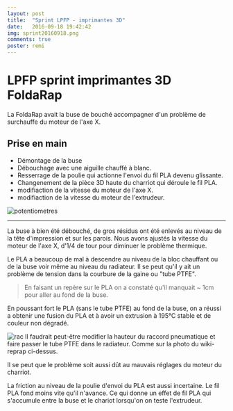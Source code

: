 ```yaml
---
layout: post
title:  "Sprint LPFP - imprimantes 3D"
date:   2016-09-18 19:42:42
img: sprint20160918.png
comments: true
poster: remi
---
```


# LPFP sprint imprimantes 3D FoldaRap
La FoldaRap avait la buse de bouché accompagner d'un problème de surchauffe du moteur de l'axe X.

## Prise en main

* Démontage de la buse
* Débouchage avec une aiguille chauffé à blanc.
* Resserrage de la poulie qui actionne l'envoi du fil PLA devenu glissante.
* Changenement de la pièce 3D haute du charriot qui déroule le fil PLA.
* modifiaction de la vitesse du moteur de l'axe X.
* modifiaction de la vitesse du moteur de l'extrudeur.

![potentiometres](http://reprap.org/mediawiki/images/thumb/e/e9/Potentiometers_FoldaRap2-5_2.jpg/400px-Potentiometers_FoldaRap2-5_2.jpg)

---

La buse à bien été débouché, de gros résidus ont été enlevés au niveau de la tête d'impression et sur les parois.
Nous avons ajustés la vitesse du moteur de l'axe X, d'1/4 de tour pour diminuer le problème thermique.

Le PLA a beaucoup de mal à descendre au niveau de la bloc chauffant ou de la buse voir même au niveau du radiateur. Il se peut qu'il y ait un problème de tension dans la courbure de la gaine ou "tube PTFE".

>En faisant un repère sur le PLA on a constaté qu'il manquait ~ 1cm pour aller au fond de la buse.

En poussant fort le PLA (sans le tube PTFE) au fond de la buse, on a réussi a obtenir une fusion du PLA et à avoir un extrusion à 195°C stable et de couleur non dégradé.

![rac](http://reprap.org/mediawiki/images/thumb/0/0b/Mondrian3-0_196.JPG/400px-Mondrian3-0_196.JPG)
Il faudrait peut-être modifier la hauteur du raccord pneumatique et faire passer le tube PTFE dans le radiateur. Comme sur la photo du wiki-reprap ci-dessus.

Il se peut que le problème soit aussi dût au mauvais réglages du moteur du charriot.

La friction au niveau de la poulie d'envoi du PLA est aussi incertaine.
Le fil PLA fond moins vite qu'il n'avance.
Ce qui donne un effet de fil PLA qui s'accumule entre la buse et le chariot lorsqu'on on teste l'extrudeur.
